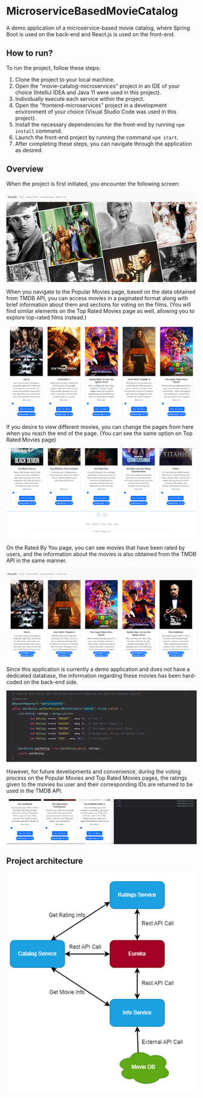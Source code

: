 # MicroserviceBasedMovieCatalog
A demo application of a microservice-based movie catalog, where Spring Boot is used on the back-end and React.js is used on the front-end.

## How to run?
To run the project, follow these steps:

1. Clone the project to your local machine.
2. Open the "movie-catalog-microservices" project in an IDE of your choice (IntelliJ IDEA and Java 11 were used in this project).
3. Individually execute each service within the project.
4. Open the "frontend-microservices" project in a development environment of your choice (Visual Studio Code was used in this project).
5. Install the necessary dependencies for the front-end by running `npm install` command.
6. Launch the front-end project by running the command `npm start`.
7. After completing these steps, you can navigate through the application as desired.

## Overview
When the project is first initiated, you encounter the following screen:

![](images/HomePage.PNG)

When you navigate to the Popular Movies page, based on the data obtained from TMDB API, you can access movies in a paginated format along with brief information about them and sections for voting on the films. (You will find similar elements on the Top Rated Movies page as well, allowing you to explore top-rated films instead.)

![](images/PopularMoviesPage.PNG)

If you desire to view different movies, you can change the pages from here when you reach the end of the page. (You can see the same option on Top Rated Movies page)

![](images/PopularMoviesPage3.PNG)

On the Rated By You page, you can see movies that have been rated by users, and the information about the movies is also obtained from the TMDB API in the same manner.

![](images/RatedByYou.PNG)

Since this application is currently a demo application and does not have a dedicated database, the information regarding these movies has been hard-coded on the back-end side.

![](images/Votes2.PNG)

However, for future developments and convenience, during the voting process on the Popular Movies and Top Rated Movies pages, the ratings given to the movies bu user and their corresponding IDs are returned to be used in the TMDB API.

![](images/Ratings.PNG)

## Project architecture

![](images/ProjectArchitecture.PNG)












